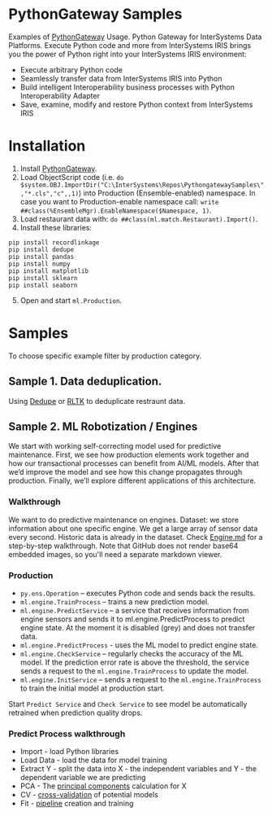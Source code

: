 # PythonGateway Samples

Examples of [PythonGateway](https://github.com/intersystems-community/PythonGateway) Usage. Python Gateway for InterSystems Data Platforms. Execute Python code and more from InterSystems IRIS brings you the power of Python right into your InterSystems IRIS environment:

- Execute arbitrary Python code
- Seamlessly transfer data from InterSystems IRIS into Python
- Build intelligent Interoperability business processes with Python Interoperability Adapter
- Save, examine, modify and restore Python context from InterSystems IRIS

# Installation

1. Install [PythonGateway](https://github.com/intersystems-community/PythonGateway).
2. Load ObjectScript code (i.e. `do $system.OBJ.ImportDir("C:\InterSystems\Repos\PythongatewaySamples\","*.cls","c",,1)`) into Production (Ensemble-enabled) namespace. In case you want to Production-enable namespace call: `write ##class(%EnsembleMgr).EnableNamespace($Namespace, 1)`.
3. Load restaurant data with: `do ##class(ml.match.Restaurant).Import()`.
4. Install these libraries:

```
pip install recordlinkage
pip install dedupe
pip install pandas
pip install numpy
pip install matplotlib
pip install sklearn
pip install seaborn
```
5. Open and start `ml.Production`.

# Samples

To choose specific example filter by production category.

## Sample 1. Data deduplication.

Using [Dedupe](https://docs.dedupe.io/en/latest/) or [RLTK](https://rltk.readthedocs.io/en/latest/) to deduplicate restraunt data.

## Sample 2. ML Robotization / Engines

We start with working self-correcting model used for predictive maintenance. First, we see how production elements work together and how our transactional processes can benefit from AI/ML models. After that we’d improve the model and see how this change propagates through production. Finally, we’ll explore different applications of this architecture. 

 ### Walkthrough 

We want to do predictive maintenance on engines. Dataset: we store information about one specific engine. We get a large array of sensor data every second. Historic data is already in the dataset. Check [Engine.md](Engine.md) for a step-by-step walkthrough. Note that GitHub does not render base64 embedded images, so you'll need a separate markdown viewer.


### Production

- `py.ens.Operation` – executes Python code and sends back the results.
- `ml.engine.TrainProcess` – trains a new prediction model.
- `ml.engine.PredictService` – a service that receives information from engine sensors and sends it to ml.engine.PredictProcess to predict engine state. At the moment it is disabled (grey) and does not transfer data.
- `ml.engine.PredictProcess` - uses the ML model to predict engine state.
- `ml.engine.CheckService` – regularly checks the accuracy of the ML model. If the prediction error rate is above the threshold, the service sends a request to the `ml.engine.TrainProcess` to update the model.
- `ml.engine.InitService` – sends a request to the `ml.engine.TrainProcess` to train the initial model at production start.

Start `Predict Service` and `Check Service` to see model be automatically retrained when prediction quality drops.

 ### Predict Process walkthrough 
        
- Import - load Python libraries
- Load Data - load the data for model training
- Extract Y - split the data into X - the independent variables and Y - the dependent variable we are predicting
- PCA - The [principal components](https://towardsdatascience.com/a-step-by-step-explanation-of-principal-component-analysis-b836fb9c97e2) calculation for X
- CV - [cross-validation](https://machinelearningmastery.com/k-fold-cross-validation/) of potential models
- Fit - [pipeline](https://www.kaggle.com/baghern/a-deep-dive-into-sklearn-pipelines) creation and training


